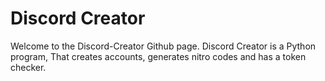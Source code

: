 # Discord Creator
Welcome to the Discord-Creator Github page. Discord Creator is a Python program, That creates accounts, generates nitro codes and has a token checker.
